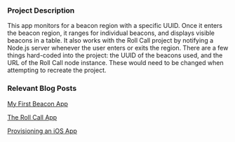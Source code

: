 ### Project Description
This app monitors for a beacon region with a specific UUID. Once it enters the beacon region, it ranges for individual beacons, and displays visible beacons in a table. It also works with the Roll Call project by notifying a Node.js server whenever the user enters or exits the region. There are a few things hard-coded into the project: the UUID of the beacons used, and the URL of the Roll Call node instance. These would need to be changed when attempting to recreate the project. 

### Relevant Blog Posts
[My First Beacon App](http://dcinglis.wordpress.com/2014/06/27/my-first-beacon-app/)

[The Roll Call App](http://dcinglis.wordpress.com/2014/07/15/the-roll-call-app-integrating-beacons-with-node-js-and-mongodb/)

[Provisioning an iOS App](http://dcinglis.wordpress.com/2014/08/21/provisioning-an-ios-app-for-ad-hoc-testing/)